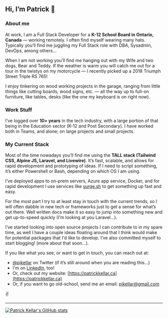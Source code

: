 ## Hi, I’m Patrick 👋

### About me
At work, I am a Full Stack Developer for a **K-12 School Board in Ontario, Canada** — working remotely. I often find myself wearing many hats. Typically you’ll find me juggling my Full Stack role with DBA, Sysadmin, DevOps, among others...

When I am not working you’ll find me hanging out with my Wife and two dogs, Bear and Teddy. If the weather is warm you will catch me out for a tour in the twistys on my motorcycle — I recently picked up a 2018 Triumph Street Triple RS 765!

I enjoy tinkering on wood working projects in the garage, ranging from little things like cutting boards, wood signs, etc. — all the way up to full-on furniture, like tables, desks (like the one my keyboard is on right now).

### Work Stuff

I’ve logged over **10+ years** in the tech industry, with a large portion of that being in the Education sector (K-12 and Post Secondary). I have worked both in Teams, and alone; on large projects and small projects.

### My Current Stack

Most of the time nowadays you’ll find me using the **TALL stack (Tailwind CSS, Alpine JS, Laravel, and Livewire)**. It’s fast, scalable, and allows for rapid development and prototyping of ideas. If I need to script something, it’s either Powershell or Bash, depending on which OS I am using.

I’ve deployed apps to on-prem servers, Azure app service, Docker, and for rapid development I use services like [surge.sh](http://surge.sh) to get something up fast and easy.

For the most part I try to at least stay in touch with the current trends, so I will often dabble in new tech or frameworks just to get a sense for what’s out there. Well written docs make it so easy to jump into something new and get up-to-speed quickly (I’m looking at you Laravel…).

I’ve started looking into open source projects I can contribute to in my spare time, as well I have a couple ideas floating around that I think would make for potential packages that I'd like to develop. I’ve also committed myself to start blogging! (more about that soon…).

If you like what you see, or want to get in touch, you can reach out at:
- [@pjkellar](https://twitter.com/pjkellar) on Twitter (if it’s still around when you are reading this…)
- I'm on [LinkedIn](https://www.linkedin.com/in/patrickjameskellar/), too!
- Or, check out my website: [https://patrickkellar.ca](https://patrickkellar.ca)
- Or, if you want to go old-school, send me an email: <pjkellar@gmail.com>

✌️

---
[![Patrick Kellar's GitHub stats](https://github-readme-stats.vercel.app/api?username=pjkellar&count_private=true&show_icons=true&theme=dark)](https://github.com/anuraghazra/github-readme-stats)

<!---
pjkellar/pjkellar is a ✨ special ✨ repository because its `README.md` (this file) appears on your GitHub profile.
You can click the Preview link to take a look at your changes.
--->
